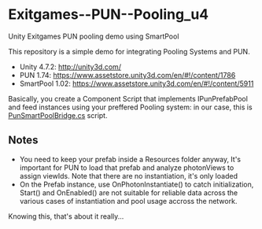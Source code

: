 # Exitgames--PUN--Pooling_u4
Unity Exitgames PUN pooling demo using SmartPool


This repository is a simple demo for integrating Pooling Systems and PUN. 

- Unity 4.7.2: http://unity3d.com/  
- PUN 1.74: https://www.assetstore.unity3d.com/en/#!/content/1786  
- SmartPool 1.02: https://www.assetstore.unity3d.com/en/#!/content/5911  

Basically, you create a Component Script that implements IPunPrefabPool and feed instances using your preffered Pooling system: in our case, this is [PunSmartPoolBridge.cs](https://github.com/jeanfabre/Exitgames--PUN--Pooling_u4/blob/master/Assets/PUN%20Custom%20Samples/SmartPool/Scripts/PunSmartPoolBridge.cs) script.

## Notes

- You need to keep your prefab inside a Resources folder anyway, It's important for PUN to load that prefab and analyze photonViews to assign viewIds. Note that there are no instantiation, it's only loaded  
- On the Prefab instance, use OnPhotonInstantiate() to catch initialization, Start() and OnEnabled() are not suitable for reliable data across the various cases of instantiation and pool usage accross the network.  

 Knowing this, that's about it really...



